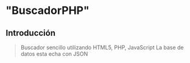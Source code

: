 # "BuscadorPHP" 

## Introducción

> Buscador sencillo utilizando HTML5, PHP, JavaScript
> La base de datos esta echa con JSON

